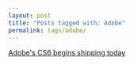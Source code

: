 ```yaml
---
layout: post
title: "Posts tagged with: Adobe"
permalink: tags/adobe/
---
```

[Adobe's CS6 begins shipping today](/2012/05/adobes-cs6-begins-shipping-today)
